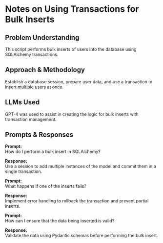 # Notes on Using Transactions for Bulk Inserts

## Problem Understanding
This script performs bulk inserts of users into the database using SQLAlchemy transactions.

## Approach & Methodology
Establish a database session, prepare user data, and use a transaction to insert multiple users at once.

## LLMs Used
GPT-4 was used to assist in creating the logic for bulk inserts with transaction management.

## Prompts & Responses
**Prompt:**  
How do I perform a bulk insert in SQLAlchemy?

**Response:**  
Use a session to add multiple instances of the model and commit them in a single transaction.

**Prompt:**  
What happens if one of the inserts fails?

**Response:**  
Implement error handling to rollback the transaction and prevent partial inserts.

**Prompt:**  
How can I ensure that the data being inserted is valid?

**Response:**  
Validate the data using Pydantic schemas before performing the bulk insert.
